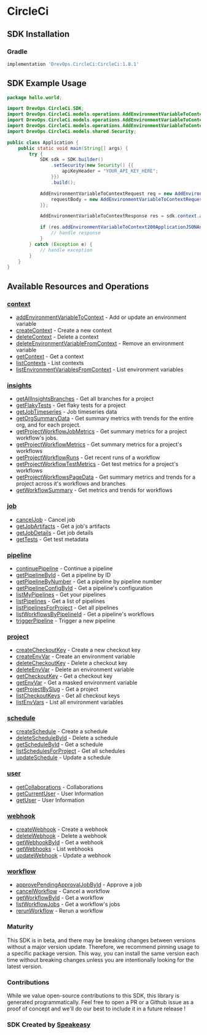 # CircleCi

<!-- Start SDK Installation -->
## SDK Installation

### Gradle

```groovy
implementation 'DrevOps.CircleCi:CircleCi:1.8.1'
```
<!-- End SDK Installation -->

## SDK Example Usage
<!-- Start SDK Example Usage -->
```java
package hello.world;

import DrevOps.CircleCi.SDK;
import DrevOps.CircleCi.models.operations.AddEnvironmentVariableToContextRequest;
import DrevOps.CircleCi.models.operations.AddEnvironmentVariableToContextRequestBody;
import DrevOps.CircleCi.models.operations.AddEnvironmentVariableToContextResponse;
import DrevOps.CircleCi.models.shared.Security;

public class Application {
    public static void main(String[] args) {
        try {
            SDK sdk = SDK.builder()
                .setSecurity(new Security() {{
                    apiKeyHeader = "YOUR_API_KEY_HERE";
                }})
                .build();

            AddEnvironmentVariableToContextRequest req = new AddEnvironmentVariableToContextRequest("89bd9d8d-69a6-474e-8f46-7cc8796ed151", "deserunt") {{
                requestBody = new AddEnvironmentVariableToContextRequestBody("some-secret-value");;
            }};            

            AddEnvironmentVariableToContextResponse res = sdk.context.addEnvironmentVariableToContext(req);

            if (res.addEnvironmentVariableToContext200ApplicationJSONAnyOf != null) {
                // handle response
            }
        } catch (Exception e) {
            // handle exception
        }
    }
}
```
<!-- End SDK Example Usage -->

<!-- Start SDK Available Operations -->
## Available Resources and Operations


### [context](docs/context/README.md)

* [addEnvironmentVariableToContext](docs/context/README.md#addenvironmentvariabletocontext) - Add or update an environment variable
* [createContext](docs/context/README.md#createcontext) - Create a new context
* [deleteContext](docs/context/README.md#deletecontext) - Delete a context
* [deleteEnvironmentVariableFromContext](docs/context/README.md#deleteenvironmentvariablefromcontext) - Remove an environment variable
* [getContext](docs/context/README.md#getcontext) - Get a context
* [listContexts](docs/context/README.md#listcontexts) - List contexts
* [listEnvironmentVariablesFromContext](docs/context/README.md#listenvironmentvariablesfromcontext) - List environment variables

### [insights](docs/insights/README.md)

* [getAllInsightsBranches](docs/insights/README.md#getallinsightsbranches) - Get all branches for a project
* [getFlakyTests](docs/insights/README.md#getflakytests) - Get flaky tests for a project
* [getJobTimeseries](docs/insights/README.md#getjobtimeseries) - Job timeseries data
* [getOrgSummaryData](docs/insights/README.md#getorgsummarydata) - Get summary metrics with trends for the entire org, and for each project.
* [getProjectWorkflowJobMetrics](docs/insights/README.md#getprojectworkflowjobmetrics) - Get summary metrics for a project workflow's jobs.
* [getProjectWorkflowMetrics](docs/insights/README.md#getprojectworkflowmetrics) - Get summary metrics for a project's workflows
* [getProjectWorkflowRuns](docs/insights/README.md#getprojectworkflowruns) - Get recent runs of a workflow
* [getProjectWorkflowTestMetrics](docs/insights/README.md#getprojectworkflowtestmetrics) - Get test metrics for a project's workflows
* [getProjectWorkflowsPageData](docs/insights/README.md#getprojectworkflowspagedata) - Get summary metrics and trends for a project across it's workflows and branches
* [getWorkflowSummary](docs/insights/README.md#getworkflowsummary) - Get metrics and trends for workflows

### [job](docs/job/README.md)

* [cancelJob](docs/job/README.md#canceljob) - Cancel job
* [getJobArtifacts](docs/job/README.md#getjobartifacts) - Get a job's artifacts
* [getJobDetails](docs/job/README.md#getjobdetails) - Get job details
* [getTests](docs/job/README.md#gettests) - Get test metadata

### [pipeline](docs/pipeline/README.md)

* [continuePipeline](docs/pipeline/README.md#continuepipeline) - Continue a pipeline
* [getPipelineById](docs/pipeline/README.md#getpipelinebyid) - Get a pipeline by ID
* [getPipelineByNumber](docs/pipeline/README.md#getpipelinebynumber) - Get a pipeline by pipeline number
* [getPipelineConfigById](docs/pipeline/README.md#getpipelineconfigbyid) - Get a pipeline's configuration
* [listMyPipelines](docs/pipeline/README.md#listmypipelines) - Get your pipelines
* [listPipelines](docs/pipeline/README.md#listpipelines) - Get a list of pipelines
* [listPipelinesForProject](docs/pipeline/README.md#listpipelinesforproject) - Get all pipelines
* [listWorkflowsByPipelineId](docs/pipeline/README.md#listworkflowsbypipelineid) - Get a pipeline's workflows
* [triggerPipeline](docs/pipeline/README.md#triggerpipeline) - Trigger a new pipeline

### [project](docs/project/README.md)

* [createCheckoutKey](docs/project/README.md#createcheckoutkey) - Create a new checkout key
* [createEnvVar](docs/project/README.md#createenvvar) - Create an environment variable
* [deleteCheckoutKey](docs/project/README.md#deletecheckoutkey) - Delete a checkout key
* [deleteEnvVar](docs/project/README.md#deleteenvvar) - Delete an environment variable
* [getCheckoutKey](docs/project/README.md#getcheckoutkey) - Get a checkout key
* [getEnvVar](docs/project/README.md#getenvvar) - Get a masked environment variable
* [getProjectBySlug](docs/project/README.md#getprojectbyslug) - Get a project
* [listCheckoutKeys](docs/project/README.md#listcheckoutkeys) - Get all checkout keys
* [listEnvVars](docs/project/README.md#listenvvars) - List all environment variables

### [schedule](docs/schedule/README.md)

* [createSchedule](docs/schedule/README.md#createschedule) - Create a schedule
* [deleteScheduleById](docs/schedule/README.md#deleteschedulebyid) - Delete a schedule
* [getScheduleById](docs/schedule/README.md#getschedulebyid) - Get a schedule
* [listSchedulesForProject](docs/schedule/README.md#listschedulesforproject) - Get all schedules
* [updateSchedule](docs/schedule/README.md#updateschedule) - Update a schedule

### [user](docs/user/README.md)

* [getCollaborations](docs/user/README.md#getcollaborations) - Collaborations
* [getCurrentUser](docs/user/README.md#getcurrentuser) - User Information
* [getUser](docs/user/README.md#getuser) - User Information

### [webhook](docs/webhook/README.md)

* [createWebhook](docs/webhook/README.md#createwebhook) - Create a webhook
* [deleteWebhook](docs/webhook/README.md#deletewebhook) - Delete a webhook
* [getWebhookById](docs/webhook/README.md#getwebhookbyid) - Get a webhook
* [getWebhooks](docs/webhook/README.md#getwebhooks) - List webhooks
* [updateWebhook](docs/webhook/README.md#updatewebhook) - Update a webhook

### [workflow](docs/workflow/README.md)

* [approvePendingApprovalJobById](docs/workflow/README.md#approvependingapprovaljobbyid) - Approve a job
* [cancelWorkflow](docs/workflow/README.md#cancelworkflow) - Cancel a workflow
* [getWorkflowById](docs/workflow/README.md#getworkflowbyid) - Get a workflow
* [listWorkflowJobs](docs/workflow/README.md#listworkflowjobs) - Get a workflow's jobs
* [rerunWorkflow](docs/workflow/README.md#rerunworkflow) - Rerun a workflow
<!-- End SDK Available Operations -->

### Maturity

This SDK is in beta, and there may be breaking changes between versions without a major version update. Therefore, we recommend pinning usage 
to a specific package version. This way, you can install the same version each time without breaking changes unless you are intentionally 
looking for the latest version.

### Contributions

While we value open-source contributions to this SDK, this library is generated programmatically. 
Feel free to open a PR or a Github issue as a proof of concept and we'll do our best to include it in a future release !

### SDK Created by [Speakeasy](https://docs.speakeasyapi.dev/docs/using-speakeasy/client-sdks)
